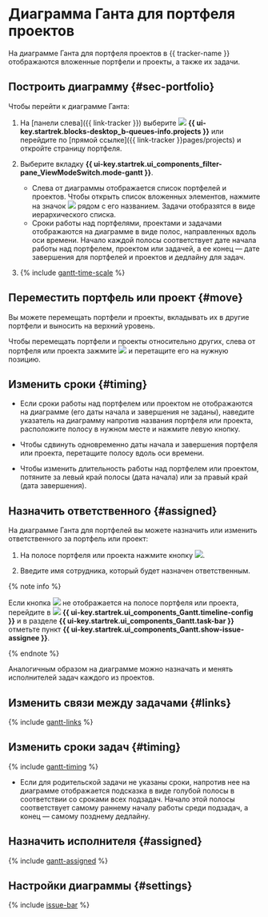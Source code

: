 # Диаграмма Ганта для портфеля проектов

На диаграмме Ганта для портфеля проектов в {{ tracker-name }} отображаются вложенные портфели и проекты, а также их задачи.

## Построить диаграмму {#sec-portfolio}

Чтобы перейти к диаграмме Ганта:

1. На [панели слева]({{ link-tracker }}) выберите ![](../../_assets/tracker/svg/project.svg)&nbsp;**{{ ui-key.startrek.blocks-desktop_b-queues-info.projects }}** или перейдите по [прямой ссылке]({{ link-tracker }}pages/projects) и откройте страницу портфеля.

1. Выберите вкладку **{{ ui-key.startrek.ui_components_filter-pane_ViewModeSwitch.mode-gantt }}**.
   * Слева от диаграммы отображается список портфелей и проектов. Чтобы открыть список вложенных элементов, нажмите на значок ![](../../_assets/tracker/svg/arrow.svg) рядом с его названием. Задачи отобразятся в виде иерархического списка.
   * Сроки работы над портфелями, проектами и задачами отображаются на диаграмме в виде полос, направленных вдоль оси времени. Начало каждой полосы соответствует дате начала работы над портфелем, проектом или задачей, а ее конец — дате завершения для портфелей и проектов и дедлайну для задач.

1. {% include [gantt-time-scale](../../_includes/tracker/gantt-time-scale.md) %}

## Переместить портфель или проект {#move}

Вы можете перемещать портфели и проекты, вкладывать их в другие портфели и выносить на верхний уровень.

Чтобы перемещать портфели и проекты относительно других, слева от портфеля или проекта зажмите ![](../../_assets/tracker/svg/range.svg) и перетащите его на нужную позицию.

## Изменить сроки {#timing}

* Если сроки работы над портфелем или проектом не отображаются на диаграмме (его даты начала и завершения не заданы), наведите указатель на диаграмму напротив названия портфеля или проекта, расположите полосу в нужном месте и нажмите левую кнопку.

* Чтобы сдвинуть одновременно даты начала и завершения портфеля или проекта, перетащите полосу вдоль оси времени.

* Чтобы изменить длительность работы над портфелем или проектом, потяните за левый край полосы (дата начала) или за правый край (дата завершения).

## Назначить ответственного {#assigned}

На диаграмме Ганта для портфелей вы можете назначить или изменить ответственного за портфель или проект:

1. На полосе портфеля или проекта нажмите кнопку ![](../../_assets/tracker/svg/pick-user.svg).

1. Введите имя сотрудника, который будет назначен ответственным.

{% note info %}

Если кнопка ![](../../_assets/tracker/svg/pick-user.svg) не отображается на полосе портфеля или проекта, перейдите в ![](../../_assets/tracker/svg/gantt-settings-button.svg)&nbsp;**{{ ui-key.startrek.ui_components_Gantt.timeline-config }}** и в разделе **{{ ui-key.startrek.ui_components_Gantt.task-bar }}** отметьте пункт **{{ ui-key.startrek.ui_components_Gantt.show-issue-assignee }}**.

{% endnote %}

Аналогичным образом на диаграмме можно назначать и менять исполнителей задач каждого из проектов.

## Изменить связи между задачами {#links}

{% include [gantt-links](../../_includes/tracker/gantt-links.md) %}

## Изменить сроки задач {#timing}

{% include [gantt-timing](../../_includes/tracker/gantt-timing.md) %}

* Если для родительской задачи не указаны сроки, напротив нее на диаграмме отображается подсказка в виде голубой полосы в соответствии со сроками всех подзадач. Начало этой полосы соответствует самому раннему началу работы среди подзадач, а конец — самому позднему дедлайну.

## Назначить исполнителя {#assigned}

{% include [gantt-assigned](../../_includes/tracker/gantt-assigned.md) %}

## Настройки диаграммы {#settings}

{% include [issue-bar](../../_includes/tracker/issue-bar.md) %}